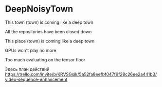# DeepNoisyTown
This town (town) is coming like a deep town

All the repositories have been closed down

This place (town) is coming like a deep town

GPUs won't play no more

Too much evaluating on the tensor floor

Здесь план действий
https://trello.com/invite/b/KRVSGsik/5a52fa8eefbf047f9f28c26ee2a441b3/video-sequence-enhancement
